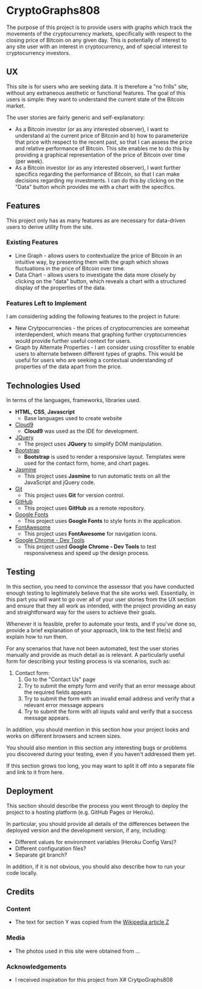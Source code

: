 
# CryptoGraphs808

The purpose of this project is to provide users with graphs which track the movements of the cryptocurrency markets, specifically with respect to the closing price of Bitcoin on any given day. This is potentially of interest to any site user with an interest in cryptocurrency, and of special interest to cryptocurrency investors. 
 
## UX
 
This site is for users who are seeking data. It is therefore a "no frills" site, without any extraneous aesthetic or functional features. The goal of this users is simple: they want to understand the current state of the Bitcoin market. 

The user stories are fairly generic and self-explanatory:
- As a Bitcoin investor (or as any interested observer), I want to understand a) the current price of Bitcoin and b) how to parameterize that price with respect to the recent past, so that I can assess the price and relative performance of Bitcoin. This site enables me to do this by providing a graphical representation of the price of Bitcoin over time (per week).
- As a Bitcoin investor  (or as any interested observer), I want further specifics regarding the performance of Bitcoin, so that I can make decisions regarding my investments. I can do this by clicking on the "Data" button whcih provides me with a chart with the specifics. 

## Features

This project only has as many features as are necessary for data-driven users to derive utility from the site.
 
### Existing Features
- Line Graph - allows users to contextualize the price of Bitcoin in an intuitive way, by presenting them with the graph which shows fluctuations in the price of Bitcoin over time. 
- Data Chart - allows users to investigate the data more closely by clicking on the "data" button, which reveals a chart with a structured display of the properties of the data. 

### Features Left to Implement
I am considering adding the following features to the project in future:
- New Crytpocurrencies - the prices of cryptocurrencies are somewhat interdependent, which means that graphing further cryptocurrencies would provide further useful context for users. 
- Graph by Alternate Properties - I am consider using crossfilter to enable users to alternate between different types of graphs. This would be useful for users who are seeking a contextual understanding of properties of the data apart from the price.  

## Technologies Used

In terms of the languages, frameworks, libraries used.

- **HTML**, **CSS**, **Javascript**
  - Base languages used to create website
- [Cloud9](https://aws.amazon.com/cloud9/) 
    - **Cloud9** was used as the IDE for development.
- [JQuery](https://jquery.com)
    - The project uses **JQuery** to simplify DOM manipulation.
- [Bootstrap](http://getbootstrap.com/)
    - **Bootstrap** is used to render a responsive layout. Templates were used for the contact form, home, and chart pages.
- [Jasmine](https://jasmine.github.io/)
    - This project uses **Jasmine** to run automatic tests on all the JavaScript and jQuery code.
- [Git](https://git-scm.com)
    - This project uses **Git** for version control. 
- [GitHub](https://github.com/)
    - This project uses **GitHub** as a remote repository.
- [Google Fonts](https://fonts.google.com/)
    - This project uses **Google Fonts** to style fonts in the application.
- [FontAwesome](https://fontawesome.com/)
    - This project uses **FontAwesome** for navigation icons.
- [Google Chrome - Dev Tools](https://www.google.com/chrome/)
    - This project used **Google Chrome - Dev Tools** to test responsiveness and speed up the design process.

## Testing

In this section, you need to convince the assessor that you have conducted enough testing to legitimately believe that the site works well. Essentially, in this part you will want to go over all of your user stories from the UX section and ensure that they all work as intended, with the project providing an easy and straightforward way for the users to achieve their goals.

Whenever it is feasible, prefer to automate your tests, and if you've done so, provide a brief explanation of your approach, link to the test file(s) and explain how to run them.

For any scenarios that have not been automated, test the user stories manually and provide as much detail as is relevant. A particularly useful form for describing your testing process is via scenarios, such as:

1. Contact form:
    1. Go to the "Contact Us" page
    2. Try to submit the empty form and verify that an error message about the required fields appears
    3. Try to submit the form with an invalid email address and verify that a relevant error message appears
    4. Try to submit the form with all inputs valid and verify that a success message appears.

In addition, you should mention in this section how your project looks and works on different browsers and screen sizes.

You should also mention in this section any interesting bugs or problems you discovered during your testing, even if you haven't addressed them yet.

If this section grows too long, you may want to split it off into a separate file and link to it from here.

## Deployment

This section should describe the process you went through to deploy the project to a hosting platform (e.g. GitHub Pages or Heroku).

In particular, you should provide all details of the differences between the deployed version and the development version, if any, including:
- Different values for environment variables (Heroku Config Vars)?
- Different configuration files?
- Separate git branch?

In addition, if it is not obvious, you should also describe how to run your code locally.


## Credits

### Content
- The text for section Y was copied from the [Wikipedia article Z](https://en.wikipedia.org/wiki/Z)

### Media
- The photos used in this site were obtained from ...

### Acknowledgements

- I received inspiration for this project from X# CrytpoGraphs808
